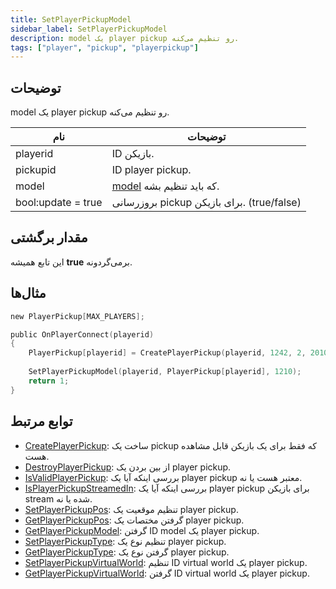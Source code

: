 ```yaml
---
title: SetPlayerPickupModel
sidebar_label: SetPlayerPickupModel
description: model یک player pickup رو تنظیم می‌کنه.
tags: ["player", "pickup", "playerpickup"]
---
```


<VersionWarn version='omp v1.1.0.2612' />

## توضیحات

model یک player pickup رو تنظیم می‌کنه.

| نام                | توضیحات                                           |
|--------------------|---------------------------------------------------|
| playerid           | ID بازیکن.                                        |
| pickupid           | ID player pickup.                                |
| model              | [model](../resources/pickupids) که باید تنظیم بشه. |
| bool:update = true | بروزرسانی pickup برای بازیکن. (true/false)        |

## مقدار برگشتی

این تابع همیشه **true** برمی‌گردونه.

## مثال‌ها

```c
new PlayerPickup[MAX_PLAYERS];

public OnPlayerConnect(playerid)
{
    PlayerPickup[playerid] = CreatePlayerPickup(playerid, 1242, 2, 2010.0979, 1222.0642, 10.8206, -1);
    
    SetPlayerPickupModel(playerid, PlayerPickup[playerid], 1210);
    return 1;
}
```

## توابع مرتبط

- [CreatePlayerPickup](CreatePlayerPickup): ساخت یک pickup که فقط برای یک بازیکن قابل مشاهده هست.
- [DestroyPlayerPickup](DestroyPlayerPickup): از بین بردن یک player pickup.
- [IsValidPlayerPickup](IsValidPlayerPickup): بررسی اینکه آیا یک player pickup معتبر هست یا نه.
- [IsPlayerPickupStreamedIn](IsPlayerPickupStreamedIn): بررسی اینکه آیا یک player pickup برای بازیکن stream شده یا نه.
- [SetPlayerPickupPos](SetPlayerPickupPos): تنظیم موقعیت یک player pickup.
- [GetPlayerPickupPos](GetPlayerPickupPos): گرفتن مختصات یک player pickup.
- [GetPlayerPickupModel](GetPlayerPickupModel): گرفتن ID model یک player pickup.
- [SetPlayerPickupType](SetPlayerPickupType): تنظیم نوع یک player pickup.
- [GetPlayerPickupType](GetPlayerPickupType): گرفتن نوع یک player pickup.
- [SetPlayerPickupVirtualWorld](SetPlayerPickupVirtualWorld): تنظیم ID virtual world یک player pickup.
- [GetPlayerPickupVirtualWorld](GetPlayerPickupVirtualWorld): گرفتن ID virtual world یک player pickup.